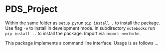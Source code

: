 # PDS_Project
 
Within the same folder as ```setup.py```run ```pip install .``` to install the package. Use flag ```-e``` to install in development mode. In subdirectory ```notebooks``` run ```pip install ..``` to install the package. Import via ```import nextbike```. 

This package implements a command line interface. Usage is as follows ...

